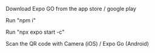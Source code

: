 <p>Download Expo GO from the app store / google play</p>
<p>Run "npm i"</p>
<p>Run "npx expo start -c"</p>
<p>Scan the QR code with Camera (iOS) / Expo Go (Android)</p>
